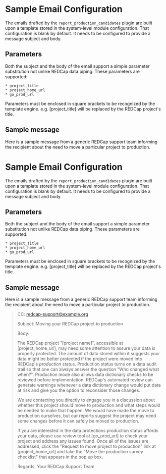 # Sample Email Configuration

The emails drafted by the `report_production_candidates` plugin are built upon a template stored in the system-level module configuration. That configuration is blank by default.  It needs to be configured to provide a message subject and body.


## Parameters

Both the subject and the body of the email support a simple parameter substitution not unlike REDCap data piping. These parameters are supported:

    * project_title
    * project_home_url
    * go_prod_url

Parameters must be enclosed in square brackets to be recognized by the template engine.  e.g. [project_title] will be replaced by the REDCap project's title.


## Sample message

Here is a sample message from a generic REDCap support team informing the recipient about the need to move a particular project to production.

# Sample Email Configuration

The emails drafted by the `report_production_candidates` plugin are built upon a template stored in the system-level module configuration. That configuration is blank by default.  It needs to be configured to provide a message subject and body.


## Parameters

Both the subject and the body of the email support a simple parameter substitution not unlike REDCap data piping. These parameters are supported:

    * project_title
    * project_home_url
    * go_prod_url

Parameters must be enclosed in square brackets to be recognized by the template engine.  e.g. [project_title] will be replaced by the REDCap project's title.


## Sample message

Here is a sample message from a generic REDCap support team informing the recipient about the need to move a particular project to production.

> CC: redcap-support@example.org
>
> Subject: Moving your REDCap project to production
>
> Body:
>
> The REDCap project "[project name]", accessible at [project_home_url], may need some attention to assure your data is properly protected.  The amount of data stored within it suggests your data might be better protected if the project were moved into REDCap's <em>production</em> status. Production status turns on a data audit trail so that one can always answer the question "Who changed what when?". Production mode also allows data dictionary checks to be reviewed before implementation. REDCap's automated review can generate warnings whenever a data dictionary change would put data at risk and give you the option to reconsider those changes.
>
> We are contacting you directly to engage you in a discussion about whether this project should move to production and what steps would be needed to make that happen. We would have made the move to production ourselves, but our reports suggest the project may need some changes before it can safely be moved to production.
>
> If you are interested in the data protections production status affords your data, please use review tool at [go_prod_url] to check your project and address any issues found. Once all of the issues are addressed, click the "Request to move project to production" link at [project_home_url] and take the "Move the production survey checklist" that appears in the pop up box.
>
> Regards,
> Your REDCap Support Team

